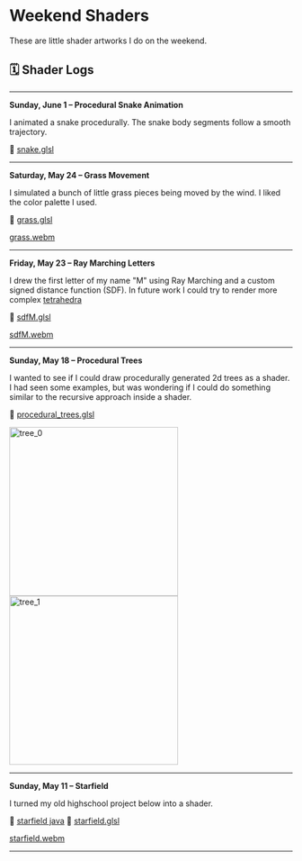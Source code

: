 # Weekend Shaders

These are little shader artworks I do on the weekend.

## 🗓️ Shader Logs

---

**Sunday, June 1 – Procedural Snake Animation**

I animated a snake procedurally. The snake body segments follow a smooth trajectory.

🔗 [snake.glsl](https://github.com/MatthewAndreTaylor/WeekendShaders/blob/main/snake.glsl)



---

**Saturday, May 24 – Grass Movement**

I simulated a bunch of little grass pieces being moved by the wind. I liked the color palette I used.

🔗 [grass.glsl](https://github.com/MatthewAndreTaylor/WeekendShaders/blob/main/grass.glsl)

[grass.webm](https://github.com/user-attachments/assets/e80cddb7-beaa-44fe-9606-65029823abd4)

---

**Friday, May 23 – Ray Marching Letters**

I drew the first letter of my name "M" using Ray Marching and a custom signed distance function (SDF).
In future work I could try to render more complex [tetrahedra](https://developer.nvidia.com/gpugems/gpugems3/part-v-physics-simulation/chapter-34-signed-distance-fields-using-single-pass-gpu)

🔗 [sdfM.glsl](https://github.com/MatthewAndreTaylor/WeekendShaders/blob/main/sdfM.glsl)

[sdfM.webm](https://github.com/user-attachments/assets/fe235c37-2d4c-49d2-aad9-91260261ccad)

---

**Sunday, May 18 – Procedural Trees**

I wanted to see if I could draw procedurally generated 2d trees as a shader. I had seen some examples, but was wondering if I could do something similar to the recursive approach inside a shader.

🔗 [procedural_trees.glsl](https://github.com/MatthewAndreTaylor/WeekendShaders/blob/main/procedural_trees.glsl)

<img src="https://github.com/user-attachments/assets/f71c893b-c24c-4b42-9c79-8d5250f6a7c8" alt="tree_0" width="300" />  
<img src="https://github.com/user-attachments/assets/e5bd821f-e9cd-4f0f-8d82-98b79512092c" alt="tree_1" width="300" />

---

**Sunday, May 11 – Starfield**

I turned my old highschool project below into a shader.

🔗 [starfield java](https://github.com/MatthewAndreTaylor/Java-Resources/tree/main/StarFeild/src/starfeild)
🔗 [starfield.glsl](https://github.com/MatthewAndreTaylor/WeekendShaders/blob/main/starfield.glsl)

[starfield.webm](https://github.com/user-attachments/assets/baef4be8-d1e7-4032-bf8b-70ef3d1dccdf)

---
